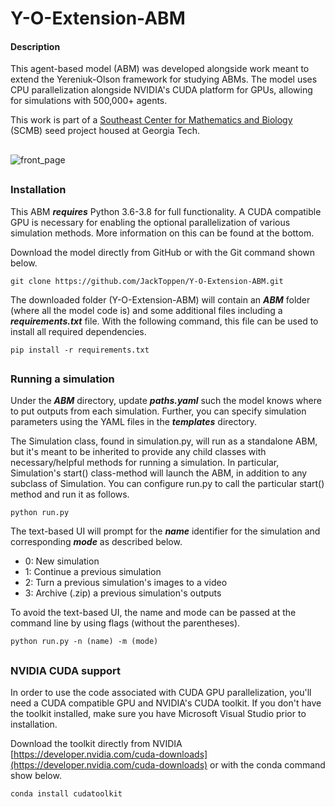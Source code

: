 # Y-O-Extension-ABM
#### Description
This agent-based model (ABM) was developed alongside work meant to extend the Yereniuk-Olson
framework for studying ABMs. The model uses CPU parallelization alongside NVIDIA's CUDA
platform for GPUs, allowing for simulations with 500,000+ agents.
 
This work is part of a [Southeast Center for Mathematics and Biology](https://scmb.gatech.edu/elena-dimitrova-clemson-melissa-kemp-gt-modeling-emergent-patterning-within-pluripotent-colonies)
 (SCMB) seed project housed at Georgia Tech. 

##

![front_page](https://user-images.githubusercontent.com/57497258/119276534-b47f9900-bbe8-11eb-86cd-d19af556afe3.png)

##

### Installation
This ABM ***requires*** Python 3.6-3.8 for full functionality. A CUDA compatible
GPU is necessary for enabling the optional parallelization of various simulation methods. More
information on this can be found at the bottom.

Download the model directly from GitHub or with the Git command shown below.
```
git clone https://github.com/JackToppen/Y-O-Extension-ABM.git
```

The downloaded folder (Y-O-Extension-ABM) will contain an ***ABM*** folder (where
all the model code is) and some additional files including a ***requirements.txt***
file. With the following command, this file can be used to install
all required dependencies.

```
pip install -r requirements.txt
```

##
### Running a simulation
Under the ***ABM*** directory, update ***paths.yaml*** such the model knows where to put
outputs from each simulation. Further, you can specify simulation parameters using the 
YAML files in the ***templates*** directory.

The Simulation class, found in simulation.py, will run as a standalone ABM, but it's 
meant to be inherited to provide any child classes with necessary/helpful methods
for running a simulation. In particular, Simulation's start() class-method will launch
the ABM, in addition to any subclass of Simulation. You can configure run.py to call the
particular start() method and run it as follows.
```
python run.py
```
The text-based UI will prompt for the ***name*** identifier for the simulation and
corresponding ***mode*** as described below.
- 0: New simulation
- 1: Continue a previous simulation
- 2: Turn a previous simulation's images to a video
- 3: Archive (.zip) a previous simulation's outputs

To avoid the text-based UI, the name and mode can be passed at the command line by using flags
 (without the parentheses).
```
python run.py -n (name) -m (mode)
```

##

### NVIDIA CUDA support
In order to use the code associated with CUDA GPU parallelization, you'll need a CUDA
compatible GPU and NVIDIA's CUDA toolkit. If you don't have the toolkit installed, make
sure you have Microsoft Visual Studio prior to installation.

Download the toolkit directly from NVIDIA [https://developer.nvidia.com/cuda-downloads](https://developer.nvidia.com/cuda-downloads)
or with the conda command show below.
```
conda install cudatoolkit
```


##